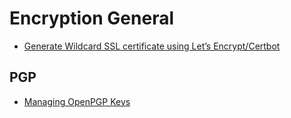 # Encryption General

- [Generate Wildcard SSL certificate using Let’s Encrypt/Certbot](https://medium.com/@saurabh6790/generate-wildcard-ssl-certificate-using-lets-encrypt-certbot-273e432794d7)

## PGP

- [Managing OpenPGP Keys](https://riseup.net/en/security/message-security/openpgp/gpg-keys)